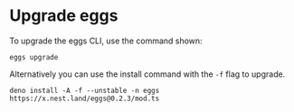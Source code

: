 # Upgrade eggs

To upgrade the eggs CLI, use the command shown:

```shell script
eggs upgrade
```

Alternatively you can use the install command with the `-f` flag to upgrade.
```shell script
deno install -A -f --unstable -n eggs https://x.nest.land/eggs@0.2.3/mod.ts
```
